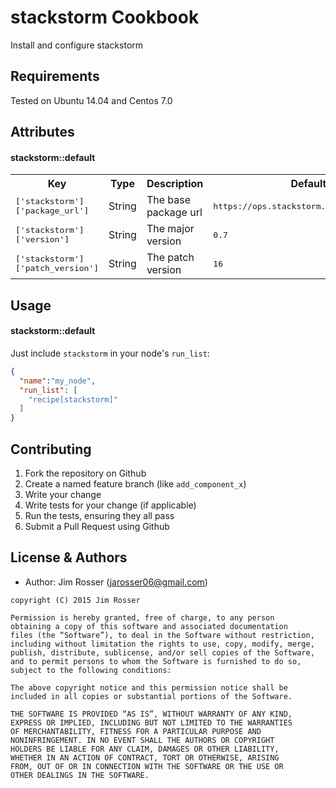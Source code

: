 stackstorm Cookbook
===================
Install and configure stackstorm

Requirements
------------

Tested on Ubuntu 14.04 and Centos 7.0

Attributes
----------
#### stackstorm::default
<table>
  <tr>
    <th>Key</th>
    <th>Type</th>
    <th>Description</th>
    <th>Default</th>
  </tr>
  <tr>
    <td><tt>['stackstorm']['package_url']</tt></td>
    <td>String</td>
    <td>The base package url</td>
    <td><tt>https://ops.stackstorm.net/releases/st2</tt></td>
  </tr>
  <tr>
    <td><tt>['stackstorm']['version']</tt></td>
    <td>String</td>
    <td>The major version</td>
    <td><tt>0.7</tt></td>
  </tr>
  <tr>
    <td><tt>['stackstorm']['patch_version']</tt></td>
    <td>String</td>
    <td>The patch version</td>
    <td><tt>16</tt></td>
  </tr>
</table>

Usage
-----
#### stackstorm::default
Just include `stackstorm` in your node's `run_list`:

```json
{
  "name":"my_node",
  "run_list": [
    "recipe[stackstorm]"
  ]
}
```

Contributing
------------
1. Fork the repository on Github
2. Create a named feature branch (like `add_component_x`)
3. Write your change
4. Write tests for your change (if applicable)
5. Run the tests, ensuring they all pass
6. Submit a Pull Request using Github

License & Authors
-----------------
- Author: Jim Rosser (jarosser06@gmail.com)

```text
copyright (C) 2015 Jim Rosser

Permission is hereby granted, free of charge, to any person
obtaining a copy of this software and associated documentation
files (the “Software”), to deal in the Software without restriction,
including without limitation the rights to use, copy, modify, merge,
publish, distribute, sublicense, and/or sell copies of the Software,
and to permit persons to whom the Software is furnished to do so,
subject to the following conditions:

The above copyright notice and this permission notice shall be
included in all copies or substantial portions of the Software.

THE SOFTWARE IS PROVIDED “AS IS”, WITHOUT WARRANTY OF ANY KIND,
EXPRESS OR IMPLIED, INCLUDING BUT NOT LIMITED TO THE WARRANTIES
OF MERCHANTABILITY, FITNESS FOR A PARTICULAR PURPOSE AND
NONINFRINGEMENT. IN NO EVENT SHALL THE AUTHORS OR COPYRIGHT
HOLDERS BE LIABLE FOR ANY CLAIM, DAMAGES OR OTHER LIABILITY,
WHETHER IN AN ACTION OF CONTRACT, TORT OR OTHERWISE, ARISING
FROM, OUT OF OR IN CONNECTION WITH THE SOFTWARE OR THE USE OR
OTHER DEALINGS IN THE SOFTWARE.
```
